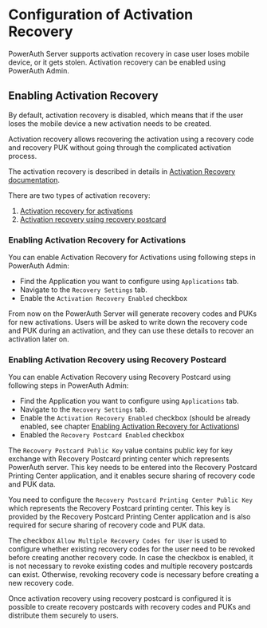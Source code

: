 # Configuration of Activation Recovery

PowerAuth Server supports activation recovery in case user loses mobile device, or it gets stolen. Activation recovery
can be enabled using PowerAuth Admin.

## Enabling Activation Recovery

By default, activation recovery is disabled, which means that if the user loses the mobile device a new activation needs
to be created.

Activation recovery allows recovering the activation using a recovery code and recovery PUK without going through
the complicated activation process.

The activation recovery is described in details in [Activation Recovery documentation](https://github.com/wultra/powerauth-crypto/develop/docs/Activation-Recovery.md).

There are two types of activation recovery:
1. [Activation recovery for activations](./Activation-Recovery.md#enabling-activation-recovery-for-activations)
1. [Activation recovery using recovery postcard](./Activation-Recovery.md#enabling-activation-recovery-using-recovery-postcard)

### Enabling Activation Recovery for Activations

You can enable Activation Recovery for Activations using following steps in PowerAuth Admin:

- Find the Application you want to configure using `Applications` tab.
- Navigate to the `Recovery Settings` tab.
- Enable the `Activation Recovery Enabled` checkbox

From now on the PowerAuth Server will generate recovery codes and PUKs for new activations. Users will be asked
to write down the recovery code and PUK during an activation, and they can use these details to recover an activation
later on.

### Enabling Activation Recovery using Recovery Postcard

You can enable Activation Recovery using Recovery Postcard using following steps in PowerAuth Admin:

- Find the Application you want to configure using `Applications` tab.
- Navigate to the `Recovery Settings` tab.
- Enable the `Activation Recovery Enabled` checkbox (should be already enabled, see chapter [Enabling Activation Recovery for Activations](./Activation-Recovery.md#enabling-activation-recovery-for-activations))
- Enabled the `Recovery Postcard Enabled` checkbox

The `Recovery Postcard Public Key` value contains public key for key exchange with Recovery Postcard printing center which represents PowerAuth server.
This key needs to be entered into the Recovery Postcard Printing Center application, and it enables secure sharing of recovery code and PUK data.

You need to configure the `Recovery Postcard Printing Center Public Key` which represents the Recovery Postcard printing center.
This key is provided by the Recovery Postcard Printing Center application and is also required for secure sharing of recovery code and PUK  data.

The checkbox `Allow Multiple Recovery Codes for User` is used to configure whether existing recovery codes for the user need to be revoked before 
creating another recovery code. In case the checkbox is enabled, it is not necessary to revoke existing codes and multiple recovery postcards can exist.
Otherwise, revoking recovery code is necessary before creating a new recovery code.

Once activation recovery using recovery postcard is configured it is possible to create recovery postcards with
recovery codes and PUKs and distribute them securely to users.
 